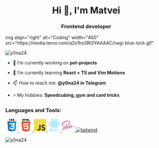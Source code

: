 
<h1 align="center">Hi 👋,   I'm Matvei</h1>
<h3 align="center">Frontend developer</h3>
img align="right" alt="Coding" width="400" src="https://media.tenor.com/a2o1hs3Rt3YAAAAC/nagi-blue-lock.gif"

<p align="left"> <img src="https://komarev.com/ghpvc/?username=y0na24&label=Profile%20views&color=0e75b6&style=flat" alt="y0na24" /> </p>

- 🔭 I’m currently working on **pet-projects**

- 🌱 I’m currently learning **React + TS and Vim Motions**

- 📫 How to reach me: **@y0na24 in Telegram**

- ⚡ My hobbies: **Speedcubing, gym and card tricks**

<h3 align="left">Languages and Tools:</h3>
<p align="left"> <a href="https://www.w3schools.com/css/" target="_blank" rel="noreferrer"> <img src="https://raw.githubusercontent.com/devicons/devicon/master/icons/css3/css3-original-wordmark.svg" alt="css3" width="40" height="40"/> </a> <a href="https://www.w3.org/html/" target="_blank" rel="noreferrer"> <img src="https://raw.githubusercontent.com/devicons/devicon/master/icons/html5/html5-original-wordmark.svg" alt="html5" width="40" height="40"/> </a> <a href="https://developer.mozilla.org/en-US/docs/Web/JavaScript" target="_blank" rel="noreferrer"> <img src="https://raw.githubusercontent.com/devicons/devicon/master/icons/javascript/javascript-original.svg" alt="javascript" width="40" height="40"/> </a> <a href="https://reactjs.org/" target="_blank" rel="noreferrer"> <img src="https://raw.githubusercontent.com/devicons/devicon/master/icons/react/react-original-wordmark.svg" alt="react" width="40" height="40"/> </a> <a href="https://sass-lang.com" target="_blank" rel="noreferrer"> <img src="https://raw.githubusercontent.com/devicons/devicon/master/icons/sass/sass-original.svg" alt="sass" width="40" height="40"/> </a> <a href="https://tailwindcss.com/" target="_blank" rel="noreferrer"> <img src="https://www.vectorlogo.zone/logos/tailwindcss/tailwindcss-icon.svg" alt="tailwind" width="40" height="40"/> </a> </p>

<p>&nbsp;<img align="left" src="https://github-readme-stats-git-masterrstaa-rickstaa.vercel.app/api/top-langs?username=y0na24&show_icons=true&locale=en&layout=compact" alt="y0na24" /></p>


